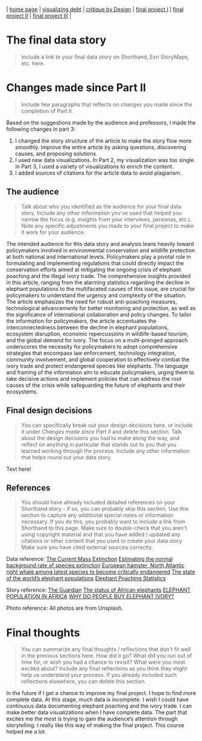 | [home page](https://xf3z.github.io/Xiaofan-portfolio/) | [visualizing debt](visualizing-government-debt) | [critique by Design](critique-by-design) | [final project I](final-project-part-one) | [final project II](final-project-part-two) | [final project III](final-project-part-three) |

# The final data story
> Include a link to your final data story on Shorthand, Esri StoryMaps, etc. here. 

<script src="https://carnegiemellon.shorthandstories.com/now-or-never/embed.js"></script>

# Changes made since Part II
> Include few paragraphs that reflects on changes you made since the completion of Part II.
> 
Based on the suggestions made by the audience and professors, I made the following changes in part 3:

1. I changed the story structure of the article to make the story flow more smoothly. Improve the entire article by asking questions, discovering causes, and proposing solutions.
2. I used new data visualizations. In Part 2, my visualization was too single. In Part 3, I used a variety of visualizations to enrich the content.
3. I added sources of citations for the article data to avoid plagiarism.

## The audience
> Talk about who you identified as the audience for your final data story.  Include any other information you've used that helped you narrow the focus (e.g. insights from your interviews, personas, etc.).  Note any specific adjustments you made to your final project to make it work for your audience.

The intended audience for this data story and analysis leans heavily toward policymakers involved in environmental conservation and wildlife protection at both national and international levels. Policymakers play a pivotal role in formulating and implementing regulations that could directly impact the conservation efforts aimed at mitigating the ongoing crisis of elephant poaching and the illegal ivory trade. The comprehensive insights provided in this article, ranging from the alarming statistics regarding the decline in elephant populations to the multifaceted causes of this issue, are crucial for policymakers to understand the urgency and complexity of the situation. The article emphasizes the need for robust anti-poaching measures, technological advancements for better monitoring and protection, as well as the significance of international collaboration and policy changes. To tailor the information for policymakers, the article accentuates the interconnectedness between the decline in elephant populations, ecosystem disruption, economic repercussions in wildlife-based tourism, and the global demand for ivory. The focus on a multi-pronged approach underscores the necessity for policymakers to adopt comprehensive strategies that encompass law enforcement, technology integration, community involvement, and global cooperation to effectively combat the ivory trade and protect endangered species like elephants. The language and framing of the information aim to educate policymakers, urging them to take decisive actions and implement policies that can address the root causes of the crisis while safeguarding the future of elephants and their ecosystems.

## Final design decisions
> You can specifically break out your design decisions here, or include it under *Changes made since Part II* and delete this section. Talk about the design decisions you had to make along the way, and reflect on anything in particular that stands out to you that you learned working through the process.  Include any other information that helps round out your data story. 

Text here!

## References
> You should have already included detailed references on your Shorthand story - if so, you can probably skip this section.  Use this section to capture any additional special notes or information necessary.  If you do this, you probably want to include a link from Shorthand to this page. Make sure to double-check that you aren't using copyright material and that you have added / updated any citations or other content that you used to create your data story.  Make sure you have cited external sources correctly.

Data reference:
[The Current Mass Extinction](https://www.pbs.org/wgbh/evolution/library/03/2/l_032_04.html)
[Estimating the normal background rate of species extinction](https://conbio.onlinelibrary.wiley.com/doi/abs/10.1111/cobi.12380)
[European hamster, North Atlantic right whale among latest species to become critically endangered](https://www.cnn.com/2020/07/09/world/iucn-red-list-july-2020-spc-int/index.html)
[The state of the world’s elephant populations](https://ourworldindata.org/elephant-populations)
[Elephant Poaching Statistics](https://www.poachingfacts.com/poaching-statistics/elephant-poaching-statistics/)

Story reference:
[The Guardian](https://www.theguardian.com/environment/2016/sep/09/elephants-on-the-path-to-extinction-the-facts-chinese-language)
[The status of African elephants](https://www.worldwildlife.org/magazine/issues/winter-2018/articles/the-status-of-african-elephants)
[ELEPHANT  POPULATION IN AFRICA](https://www.overandaboveafrica.com/elephants?gad_source=1&gclid=Cj0KCQiApOyqBhDlARIsAGfnyMrbtbqsfObkUjD_vBl8s-cSBFJ-q_-JnZ_xWS0k7Gb10IgTMv0buUsaAnOcEALw_wcB)
[WHY DO PEOPLE BUY ELEPHANT IVORY?](https://www.worldwildlife.org/magazine/issues/winter-2018/articles/why-do-people-buy-elephant-ivory)

Photo reference:
All photos are from Unsplash.

# Final thoughts
> You can summarize any final thoughts / reflections that don't fit well in the previous sections here.  How did it go?  What did you run out of time for, or wish you had a chance to revisit?  What were you most excited about?  Include any final reflections as you think they might help us understand your process.  If you already included such reflections elsewhere, you can delete this section. 

In the future if I get a chance to improve my final project. I hope to find more complete data. At this stage, much data is incomplete. I wish I could have continuous data documenting elephant poaching and the ivory trade. I can make better data visualizations when I have complete data. The part that excites me the most is trying to gain the audience’s attention through storytelling. I really like this way of making the final project. This course helped me a lot.
